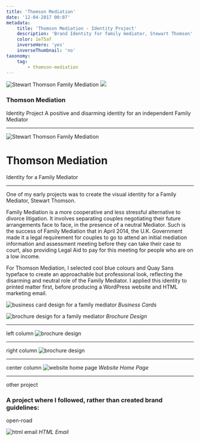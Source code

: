 ```yaml
---
title: 'Thomson Mediation'
date: '12-04-2017 00:07'
metadata:
    title: 'Thomson Mediation - Identity Project'
    description: 'Brand Identity for family mediator, Stewart Thomson'
    color: 1e75af
    inverseHero: 'yes'
    inverseThumbnail: 'no'
taxonomy:
    tag:
        - thomson-mediation
---
```


![Stewart Thomson Family Mediation](thomson-header_fade.jpg)
![](Thomson-featured.jpg)
### Thomson Mediation
Identity Project
A positive and disarming identity for an independent Family Mediator

---

![Stewart Thomson Family Mediation](thomson-header_fade.jpg)
# Thomson Mediation
Identity for a Family Mediator

---

One of my early projects was to create the visual identity for a Family Mediator, Stewart Thomson.

Family Mediation is a more cooperative and less stressful alternative to divorce litigation. It involves separating couples negotiating their future arrangements face to face, in the presence of a neutral Mediator. Such is the success of Family Mediation that in April 2014, the U.K. Government made it a legal requirement for couples to go to attend an initial mediation information and assessment meeting before they can take their case to court, also providing Legal Aid to pay for this meeting for people who are on a low income.

For Thomson Mediation, I selected cool blue colours and Quay Sans typeface to create an approachable but professional look, reflecting the disarming and neutral role of the Family Mediator. I applied this identity to printed matter first, before producing a WordPress website and HTML marketing email.

![business card design for a family mediator](thomson_print-business-cards.jpg)
_Business Cards_

![brochure design for a family mediator](thomson_print-brochure-open.jpg)
_Brochure Design_

---

left column
![brochure design](thomson_print-brochure-cover.jpg)

---

right column
![brochure design](thomson_print-brochure-back.jpg)

---

center column
![website home page](thomson_website-home.jpg)
_Website Home Page_

---

other project
### A project where I followed, rather than created brand guidelines:
open-road

![html email](thomson_email.jpg)
_HTML Email_